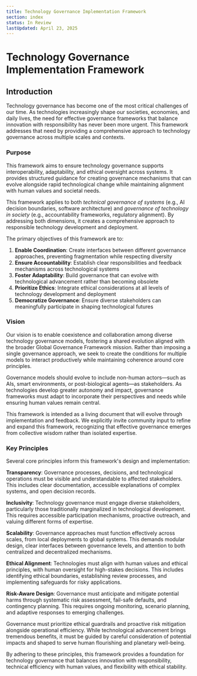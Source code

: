 ```yaml
---
title: Technology Governance Implementation Framework
section: index
status: In Review
lastUpdated: April 23, 2025
---
```


# Technology Governance Implementation Framework

## Introduction

Technology governance has become one of the most critical challenges of our time. As technologies increasingly shape our societies, economies, and daily lives, the need for effective governance frameworks that balance innovation with responsibility has never been more urgent. This framework addresses that need by providing a comprehensive approach to technology governance across multiple scales and contexts.

### Purpose

This framework aims to ensure technology governance supports interoperability, adaptability, and ethical oversight across systems. It provides structured guidance for creating governance mechanisms that can evolve alongside rapid technological change while maintaining alignment with human values and societal needs.

This framework applies to both *technical governance of systems* (e.g., AI decision boundaries, software architecture) and *governance of technology in society* (e.g., accountability frameworks, regulatory alignment). By addressing both dimensions, it creates a comprehensive approach to responsible technology development and deployment.

The primary objectives of this framework are to:

1. **Enable Coordination**: Create interfaces between different governance approaches, preventing fragmentation while respecting diversity
2. **Ensure Accountability**: Establish clear responsibilities and feedback mechanisms across technological systems
3. **Foster Adaptability**: Build governance that can evolve with technological advancement rather than becoming obsolete
4. **Prioritize Ethics**: Integrate ethical considerations at all levels of technology development and deployment
5. **Democratize Governance**: Ensure diverse stakeholders can meaningfully participate in shaping technological futures

### Vision

Our vision is to enable coexistence and collaboration among diverse technology governance models, fostering a shared evolution aligned with the broader Global Governance Framework mission. Rather than imposing a single governance approach, we seek to create the conditions for multiple models to interact productively while maintaining coherence around core principles.

Governance models should evolve to include non-human actors—such as AIs, smart environments, or post-biological agents—as stakeholders. As technologies develop greater autonomy and impact, governance frameworks must adapt to incorporate their perspectives and needs while ensuring human values remain central.

This framework is intended as a living document that will evolve through implementation and feedback. We explicitly invite community input to refine and expand this framework, recognizing that effective governance emerges from collective wisdom rather than isolated expertise.

### Key Principles

Several core principles inform this framework's design and implementation:

**Transparency**: Governance processes, decisions, and technological operations must be visible and understandable to affected stakeholders. This includes clear documentation, accessible explanations of complex systems, and open decision records.

**Inclusivity**: Technology governance must engage diverse stakeholders, particularly those traditionally marginalized in technological development. This requires accessible participation mechanisms, proactive outreach, and valuing different forms of expertise.

**Scalability**: Governance approaches must function effectively across scales, from local deployments to global systems. This demands modular design, clear interfaces between governance levels, and attention to both centralized and decentralized mechanisms.

**Ethical Alignment**: Technologies must align with human values and ethical principles, with human oversight for high-stakes decisions. This includes identifying ethical boundaries, establishing review processes, and implementing safeguards for risky applications.

**Risk-Aware Design**: Governance must anticipate and mitigate potential harms through systematic risk assessment, fail-safe defaults, and contingency planning. This requires ongoing monitoring, scenario planning, and adaptive responses to emerging challenges.

Governance must prioritize ethical guardrails and proactive risk mitigation alongside operational efficiency. While technological advancement brings tremendous benefits, it must be guided by careful consideration of potential impacts and shaped to serve human flourishing and planetary well-being.

By adhering to these principles, this framework provides a foundation for technology governance that balances innovation with responsibility, technical efficiency with human values, and flexibility with ethical stability.

